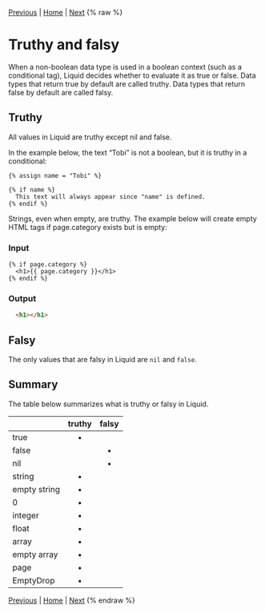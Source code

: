 [Previous](operators.md) | [Home](README.md) | [Next](types.md)
{% raw %}
# Truthy and falsy
When a non-boolean data type is used in a boolean context (such as a conditional tag), Liquid decides whether to evaluate it as true or false. Data types that return true by default are called truthy. Data types that return false by default are called falsy.

## Truthy

All values in Liquid are truthy except nil and false.

In the example below, the text “Tobi” is not a boolean, but it is truthy in a conditional:

```liquid
{% assign name = "Tobi" %}

{% if name %}
  This text will always appear since "name" is defined.
{% endif %}
```

Strings, even when empty, are truthy. The example below will create empty HTML tags if page.category exists but is empty:

### Input

```liquid
{% if page.category %}
  <h1>{{ page.category }}</h1>
{% endif %}
```

### Output

```html
  <h1></h1>
```

## Falsy
The only values that are falsy in Liquid are ```nil``` and ```false```.

## Summary
The table below summarizes what is truthy or falsy in Liquid.

| | truthy | falsy |
| --- | :-: | :-: |
| true | • | 	 
| false | |	•
| nil | | •
| string | •	 
| empty string | •	 
| 0 | •	 
| integer | •	 
| float | •	 
| array | •	 
| empty array | •	 
| page | •	 
| EmptyDrop | •	 

[Previous](operators.md) | [Home](README.md) | [Next](types.md)
{% endraw %}